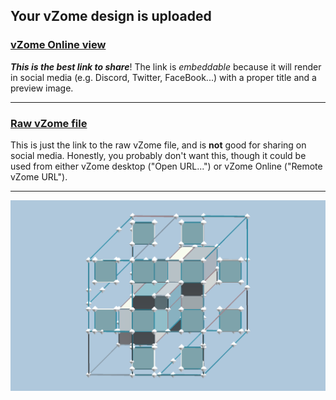 ## Your vZome design is uploaded

### [vZome Online view][embed]

***This is the best link to share***!  The link is *embeddable* because it will render in social media (e.g. Discord, Twitter, FaceBook...) with a proper title and a preview image.

---

### [Raw vZome file][raw]

This is just the link to the raw vZome file, and is **not** good for
sharing on social media.
Honestly, you probably don't want this, though it could be used from either
vZome desktop ("Open URL...") or vZome Online ("Remote vZome URL").

---

![Image](<Sqrt-phi-Cartesian.png>)


[embed]: <https://vzome.com/app/embed.py?url=https://raw.githubusercontent.com/John-Kostick/vzome-sharing/main/2021/10/02/13-39-25-Sqrt-phi-Cartesian/Sqrt-phi-Cartesian.vZome>
[raw]: <https://raw.githubusercontent.com/John-Kostick/vzome-sharing/main/2021/10/02/13-39-25-Sqrt-phi-Cartesian/Sqrt-phi-Cartesian.vZome>
